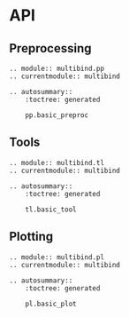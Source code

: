 # API

## Preprocessing

```{eval-rst}
.. module:: multibind.pp
.. currentmodule:: multibind

.. autosummary::
    :toctree: generated

    pp.basic_preproc
```

## Tools

```{eval-rst}
.. module:: multibind.tl
.. currentmodule:: multibind

.. autosummary::
    :toctree: generated

    tl.basic_tool
```

## Plotting

```{eval-rst}
.. module:: multibind.pl
.. currentmodule:: multibind

.. autosummary::
    :toctree: generated

    pl.basic_plot
```
